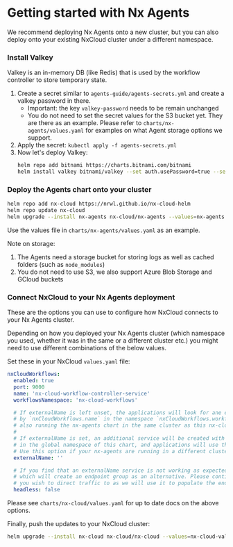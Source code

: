 # Getting started with Nx Agents

We recommend deploying Nx Agents onto a new cluster, but you can also deploy onto your existing NxCloud cluster under a different namespace.

### Install Valkey

Valkey is an in-memory DB (like Redis) that is used by the workflow controller to store temporary state.

1. Create a secret similar to `agents-guide/agents-secrets.yml` and create a valkey password in there.
   - Important: the key `valkey-password` needs to be remain unchanged
   - You do not need to set the secret values for the S3 bucket yet. They are there as an example. Please refer to `charts/nx-agents/values.yaml` for examples on what Agent storage options we support.
2. Apply the secret: `kubectl apply -f agents-secrets.yml`
3. Now let's deploy Valkey:
    ```bash
    helm repo add bitnami https://charts.bitnami.com/bitnami
    helm install valkey bitnami/valkey --set auth.usePassword=true --set auth.existingSecret=nx-cloud-agents-secret
    ```

### Deploy the Agents chart onto your cluster

```bash
helm repo add nx-cloud https://nrwl.github.io/nx-cloud-helm
helm repo update nx-cloud
helm upgrade --install nx-agents nx-cloud/nx-agents --values=nx-agents.yml
```

Use the values file in `charts/nx-agents/values.yaml` as an example.

Note on storage: 
1. The Agents need a storage bucket for storing logs as well as cached folders (such as `node_modules`)
2. You do not need to use S3, we also support Azure Blob Storage and GCloud buckets

### Connect NxCloud to your Nx Agents deployment

These are the options you can use to configure how NxCloud connects to your Nx Agents cluster.

Depending on how you deployed your Nx Agents cluster (which namespace you used, whether it was in the same or a different cluster etc.) you might need
to use different combinations of the below values.

Set these in your NxCloud `values.yaml` file:

```yaml
nxCloudWorkflows:
  enabled: true
  port: 9000
  name: 'nx-cloud-workflow-controller-service'
  workflowsNamespace: 'nx-cloud-workflows'

  # If externalName is left unset, the applications will look for ane existing service with the name defined
  # by `nxCloudWorkflows.name` in the namespace `nxCloudWorkflows.workflowsNamespace`. Use this option if you are
  # also running the nx-agents chart in the same cluster as this nx-cloud chart
  #
  # If externalName is set, an additional service will be created with the name `nxCloudWorkflows.name`
  # in the global namespace of this chart, and applications will use that service to connect to the workflow controller.
  # Use this option if your nx-agents are running in a different cluster than this nx-cloud chart
  externalName: ''

  # If you find that an externalName service is not working as expected, you can set this to true to create a headless service
  # which will create an endpoint group as an alternative. Please continue to set `externalName` to the IP address
  # you wish to direct traffic to as we will use it to populate the endpoint slice.
  headless: false
```

Please see `charts/nx-cloud/values.yaml` for up to date docs on the above options.

Finally, push the updates to your NxCloud cluster:

```bash
helm upgrade --install nx-cloud nx-cloud/nx-cloud --values=nx-cloud-values.yml
```